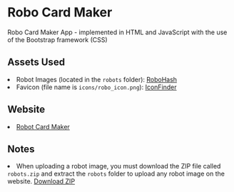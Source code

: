 # Robo Card Maker
Robo Card Maker App - implemented in HTML and JavaScript with the use of the Bootstrap framework (CSS)

## Assets Used
<li>Robot Images (located in the <code>robots</code> folder): <a href="https://robohash.org/">RoboHash</a></li>
<li>Favicon (file name is <code>icons/robo_icon.png</code>): <a href="https://www.iconfinder.com/">IconFinder</a></li>

## Website
<li><a href="http://210149902.cs2410-web01pvm.aston.ac.uk/RoboCardMaker/robots.html">Robot Card Maker</a></li>

## Notes
<li>When uploading a robot image, you must download the ZIP file called <code>robots.zip</code> and extract the <code>robots</code> folder to upload any robot image on the website. <a href="robots.zip">Download ZIP</a></li>

